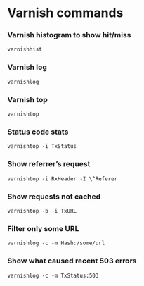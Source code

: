 Varnish commands
==============

### Varnish histogram to show hit/miss
`varnishhist`

### Varnish log
`varnishlog`

### Varnish top
`varnishtop`

### Status code stats
`varnishtop -i TxStatus`

### Show referrer’s request
`varnishtop -i RxHeader -I \^Referer`

### Show requests not cached
`varnishtop -b -i TxURL`

### Filter only some URL
`varnishlog -c -m Hash:/some/url`

### Show what caused recent 503 errors
`varnishlog -c -m TxStatus:503`

